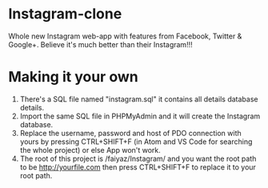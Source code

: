 # Instagram-clone
Whole new Instagram web-app with features from Facebook, Twitter &amp; Google+. Believe it's much better than their Instagram!!!

# Making it your own
1. There's a SQL file named "instagram.sql" it contains all details database details.
2. Import the same SQL file in PHPMyAdmin and it will create the Instagram database.
3. Replace the username, password and host of PDO connection with yours by pressing CTRL+SHIFT+F (in Atom and VS Code for searching the whole project) or else App won't work.
4. The root of this project is /faiyaz/Instagram/ and you want the root path to be http://yourfile.com then press CTRL+SHIFT+F to replace it to your root path.
